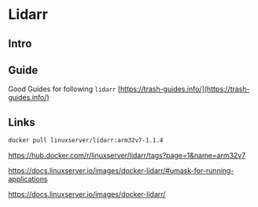 # Lidarr

## Intro

## Guide

Good Guides for following  `lidarr`
[https://trash-guides.info/](https://trash-guides.info/)



## Links

```sh
docker pull linuxserver/lidarr:arm32v7-1.1.4
```

https://hub.docker.com/r/linuxserver/lidarr/tags?page=1&name=arm32v7

https://docs.linuxserver.io/images/docker-lidarr/#umask-for-running-applications

https://docs.linuxserver.io/images/docker-lidarr/